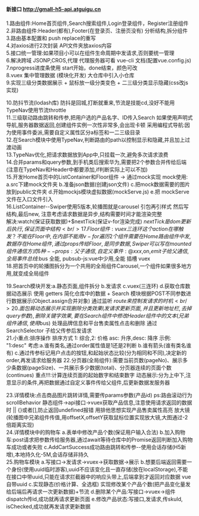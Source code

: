 #### 新接口 http://gmall-h5-api.atguigu.cn 
1.路由组件:Home首页组件,Search搜索组件,Login登录组件，Register注册组件 <br/>
2.非路由组件:Header(都有),Footer(在登录页、注册页没有) 分析结构,拆分组件 <br/>
3.路由基本配置和 push replace的重写 <br/>
4.对axios进行2次封装 API文件夹放axios内容 <br/>
5.接口统一管理:如果项目小可以在组件生命周期中发请求,否则要统一管理 <br/>
6.解决跨域 JSONP,CROS,代理 代理服务器可看 vue-cli 文档(配置vue.config.js) <br/>
7.nprogress进度条使用 start开始，done结束，颜色可改 <br/>
8.vuex 集中管理数据 (模块化开发) 大仓库中引入小仓库 <br/>
9.实现三级分类数据展示 + 鼠标放一级分类变色 + 二三级分类显示隐藏(css改js实现) <br/>

10.防抖节流(lodash库) 防抖是回城,打断就重来,节流是技能cd,没好不能用 TypeNav使用节流throttle<br/>
11.三级联动路由跳转和传参,把用户选的产品名字、ID传入Search 
如果使用声明式导航,服务器数据返回,创建组件实例一次性非常多,会出现卡顿
采用编程式导航:因为使用事件委派,需要自定义属性区分a标签和一二三级目录 <br/>
12.在Search模块中使用TypeNav,判断路由的path以控制显示和隐藏,并且加上过渡动画 <br/>
13.TypeNav优化,把请求数据放到App中,只挂载一次,避免多次请求浪费 <br/>
14.合并params和query参数,到手机类后搜索华为,需要把2个参数合并传给后端(注意在TypeNav和Header中都要添加,if判断实际上可以不加) <br/>
15.开发Home首页中的ListContainer和Floor组件 -> 通过mock实现
mock使用:
a.src下建mock文件夹 
b.准备json数据(创建json文件) 
c.把mock数据需要的图片放到public文件夹
d.开始mockjs模块虚拟数据(mockServe.js)
e.把 mockServe 文件在入口文件引入 <br/>
16.ListContainer--Swiper使用5版本,轮播图就是carousel 引包再引样式 然后写结构,最后new,
注意考虑请求数据是异步,结构需要时间才能渲染完整      
解决:watch(保证获取数据)+$nextTick(保证v-for渲染完成) $nextTick是dom更新后执行,保证页面中结构<br/>
17.Floor组件:vuex三连环 这个 action 在哪触发？不能在 Floor 中,在内部不能用v-for遍历2个组件
需要在 Home 路由组件中发,数据存在Home组件,通过props传给Floor,是同步数据,Swiper可以写在mounted
组件通信方式6种-- props:父子通信, 自定义事件:@xxx,$on,$emit 子给父通信, 全局事件总线:$bus 全能,
pubsub-js:vue中少用,全能 插槽 vuex  <br/>
18.把首页中的轮播图拆分为一个共用的全局组件Carousel,一个组件如果很多地方用,就变成全局组件 <br/>

19.Search模块开发:a.静态页面,组件拆分 b.发请求 c.vuex(三连环) d.获取仓库数据动态展示 
使用 getters 简化仓库中的数据  + Search 模块根据POST不同参数进行数据展示(Object.assign合并对象)
通过监听 $route 来控制发请求的时机 <br/>
20.面包屑动态展示并实现删除分类效果(发请求更新页面,并且更新地址栏,去掉query参数),
删除关键字效果,要在Search组件中修改Header组件中的文本(兄弟组件通信,使用$bus)
处理品牌信息和平台售卖属性点击和删除 通过 SearchSelector 子给父传参后发请求<br/>
21.小重点:排序操作 排序方式 1: 综合,2: 价格 asc: 升序,desc: 降序  示例: "1:desc"
考虑:a.谁有类名,通过order属性值是1还是2判断 b.谁有箭头(谁有类名谁有) 
c.通过传参标记用户点击的按钮,和起始状态比较(分为相同和不同),决定新的order,再发请求给服务器
22.分页器(全局组件):需要当前页数(pageNo)、展示多少条数据(pageSize)、一共展示多少数据(total)、分页器连续的页面个数(continues) 重点!!!:计算连续页面的起始数字和结束数字 
动态展示:分为上中下,注意显示的条件,再把数据通过自定义事件传给父组件,后更新数据发服务器 <br/>

23.详情模块:点击商品图片跳转详情,需要传params参数(产品id) ps:路由滚动行为scrollBehavior
静态组件->api接口->vuex获取产品信息,注意使用请求返回的数据时 || {}或者[],防止返回undefined报错
用排他思想实现产品售卖属性高亮 
放大镜(轮播图中兄弟组件传值,用offsetX,offsetY获取鼠标位置实现放大镜,大图通过-2倍距离实现) <br/>
24.详情模块中的购物车
a.表单中修改产品个数(保证用户输入合法)
b.加入购物车:post请求把参数传给服务器,通过await等待仓库中的Promise返回判断加入购物车成功或者失败
c.AddCartSuccess成功路由跳转和传参--使用会话存储(H5新增),本地持久化-5M,会话存储非持久 <br/>
25.购物车模块 
a.写接口->发请求->vuex->获取数据->展示 
b.想要后端返回需要一个身份(使用uuid临时游客),uuid不应该变化且一直存储(放在localStorage),不能在接口中带uuid,只能在请求拦截器中的响应头带上,后端拿到才返回对应数据  vue自带uuid
c.实现静态(价格计算、全选框) 实现修改某个产品个数(把产品变化量发给后端后再请求一次更新数据)+节流
d.删除某个产品:写接口->vuex->组件dispatch传id,成功就再请求更新页面 
e.修改产品状态:写接口,发请求,传skuId, isChecked,成功就再发请求更新数据 <br/>
